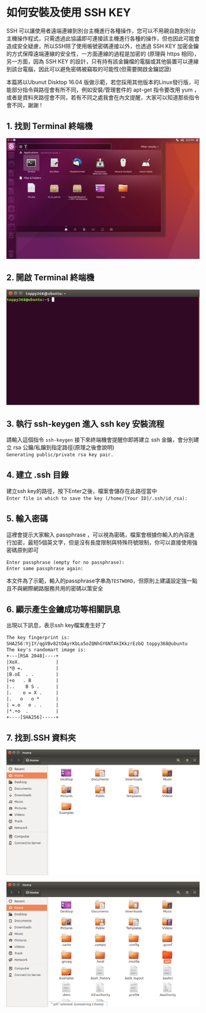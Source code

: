 ﻿# 如何安裝及使用 SSH KEY

SSH 可以讓使用者遠端連線到別台主機進行各種操作，您可以不用親自跑到別台主機操作程式，只需透過此協議即可連接該主機進行各種的操作，但也因此可能會造成安全疑慮，所以SSH除了使用帳號密碼連接以外，也透過 SSH KEY 加密金鑰的方式保障遠端連線的安全性，一方面連線的過程是加密的 (原理與 https 相同)，另一方面，因為 SSH KEY 的設計，只有持有該金鑰檔的電腦或其他裝置可以連線到該台電腦，因此可以避免密碼被竊取的可能性(但需要開啟金鑰認證)

本篇將以Ubunut Disktop 16.04 版做示範，若您採用其他版本的Linux發行版，可能部分指令與路徑會有所不同，例如安裝/管理套件的 apt-get 指令要改用 yum ，或者是資料夾路徑會不同，若有不同之處我會在內文提醒，大家可以知道那些指令會不同，謝謝 !

## 1. 找到 Terminal 終端機
![Find the terminal](https://github.com/toppy368/VPS-HELP/blob/master/images/HowToSetUpandUseSSHKEY/FindtheTerminal.png)

## 2. 開啟 Terminal 終端機
![Open the Terminal](https://github.com/toppy368/VPS-HELP/blob/master/images/HowToSetUpandUseSSHKEY/OpentheTerminal.png)

## 3. 執行 ssh-keygen 進入 ssh key 安裝流程
請輸入這個指令
`ssh-keygen`
接下來終端機會提醒你即將建立 ssh 金鑰，會分別建立 rsa 公鑰/私鑰到指定路徑(原理之後會說明)  
`Generating public/private rsa key pair.`

## 4. 建立 .ssh 目錄
建立ssh key的路徑，按下Enter之後，檔案會儲存在此路徑當中  
`Enter file in which to save the key (/home/[Your ID]/.ssh/id_rsa):`

## 5. 輸入密碼
這裡會提示大家輸入 passphrase ，可以視為密碼，檔案會根據你輸入的內容進行加密，最短5個英文字，但是沒有長度限制與特殊符號限制，你可以直接使用強密碼原則即可

	Enter passphrase (empty for no passphrase): 
	Enter same passphrase again: 

本文件為了示範，輸入的passphrase字串為`TESTWORD`，但原則上建議設定強一點且不與網際網路服務共用的密碼以策安全

## 6. 顯示產生金鑰成功等相關訊息
出現以下訊息，表示ssh key檔案產生好了

	The key fingerprint is:
	SHA256:Yj1Y/qgVBv82tDAyrKbLo5oZQNhGY6NTAkIKkzrEzbQ toppy368@ubuntu
	The key's randomart image is:
	+---[RSA 2048]----+
	|XoX.             |
	|*@ =.            |
	|B.oE  . .        |
	|+o   . B         |
	|..    B S .      |
	|.    o = X .     |
	|.   o   o *      |
	| =.o   o . .     |
	|*.+o  .          |
	+----[SHA256]-----+

## 7. 找到.SSH 資料夾
![Find the ssh folder 1](https://github.com/toppy368/VPS-HELP/blob/master/images/HowToSetUpandUseSSHKEY/Find_the_ssh_folder_1.png)

![Find_the_ssh_folder_2](https://github.com/toppy368/VPS-HELP/blob/master/images/HowToSetUpandUseSSHKEY/Find_the_ssh_folder_2.png)